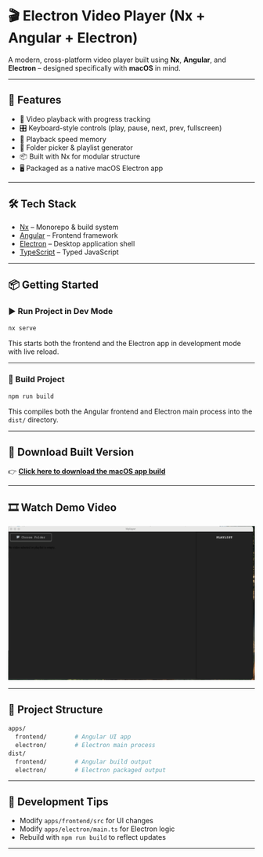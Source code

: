 # 🎬 Electron Video Player (Nx + Angular + Electron)

A modern, cross-platform video player built using **Nx**, **Angular**, and **Electron** – designed specifically with **macOS** in mind.

---

## 🚀 Features

- 🎥 Video playback with progress tracking
- 🎛 Keyboard-style controls (play, pause, next, prev, fullscreen)
- 🧠 Playback speed memory
- 📁 Folder picker & playlist generator
- 📦 Built with Nx for modular structure
- 🖥 Packaged as a native macOS Electron app

---

## 🛠 Tech Stack

- [Nx](https://nx.dev/) – Monorepo & build system
- [Angular](https://angular.io/) – Frontend framework
- [Electron](https://www.electronjs.org/) – Desktop application shell
- [TypeScript](https://www.typescriptlang.org/) – Typed JavaScript

---

## 📦 Getting Started

### ▶️ Run Project in Dev Mode

```bash
nx serve
```

This starts both the frontend and the Electron app in development mode with live reload.

---

### 🔧 Build Project

```bash
npm run build
```

This compiles both the Angular frontend and Electron main process into the `dist/` directory.

---

## 🔗 Download Built Version

👉 **[Click here to download the macOS app build](https://github.com/VoropN/video-player/releases/tag/v0.0.0)**

---

## 🎞️ Watch Demo Video

 **![Watch the demonstration](./docs/Image.gif)**

---

## 📁 Project Structure

```bash
apps/
  frontend/        # Angular UI app
  electron/        # Electron main process
dist/
  frontend/        # Angular build output
  electron/        # Electron packaged output
```

---

## 🧪 Development Tips

- Modify `apps/frontend/src` for UI changes
- Modify `apps/electron/main.ts` for Electron logic
- Rebuild with `npm run build` to reflect updates

---
